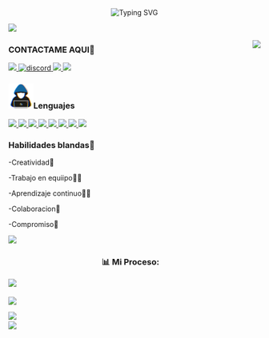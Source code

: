 <div align="center">
    <a><img src="https://readme-typing-svg.demolab.com?font=Fira+Code&pause=1000&color=188CB1&size=25&center=true&vCenter=true&width=600&height=100&lines=¡Hola!+Soy+Santiago+Castro+👋;Estudiante+de+Programaci%C3%B3n+en+UTN+👨🏻‍🎓;Programador+en+Desarrollo+💪; 🔵​🔵​🔵​🔵​🔵⚪​⚪​⚪⚪🟡⚪​⚪⚪⚪🔵​🔵​🔵​🔵​🔵​" alt="Typing SVG" /></a>
</div>
    
<img src="https://user-images.githubusercontent.com/73097560/115834477-dbab4500-a447-11eb-908a-139a6edaec5c.gif"><br>

<img align="right" height="500" src="https://i.postimg.cc/tJhd5gds/animation-500-kxa883sd.gif"></img>

<h3 aling="left">CONTACTAME AQUI🤝</h3>
 <a  href="https://santiagomkastro10@gmail.com/" 
<div align="left"> 
    <img src="https://user-images.githubusercontent.com/76783198/182482940-c4a2a044-de93-4450-b354-9628cbb175c9.svg"/>
  </div>
    </a>
</div>

<a href="https://discord.com/users/1133553384029429821">
    <img src="https://skillicons.dev/icons?i=discord"alt="discord" height="50" width="50"/>
</a>

<a href="https://www.instagram.com/santi.castro.8/">
    <img src="https://skillicons.dev/icons?i=instagram" />
</a>

<a href="https://www.linkedin.com/in/santiago-castro-340722302?utm_source=share&utm_campaign=share_via&utm_content=profile&utm_medium=android_app">
    <img src="https://skillicons.dev/icons?i=linkedin" />
</a>

<h3 aling="left"><picture><img src="https://github.com/0xAbdulKhalid/0xAbdulKhalid/raw/main/assets/mdImages/about_me.gif" width=50px></picture>Lenguajes</h3>

  <a href="https://skillicons.dev">
    <img src="https://skillicons.dev/icons?i=java" />
  </a>

  <a href="https://skillicons.dev">
    <img src="https://skillicons.dev/icons?i=js" />
  </a>

  <a href="https://skillicons.dev">
    <img src="https://skillicons.dev/icons?i=py" />
  </a>


  <a href="https://skillicons.dev">
    <img src="https://skillicons.dev/icons?i=vscode" />
  </a>

  <a href="https://skillicons.dev">
    <img src="https://skillicons.dev/icons?i=git" />
  </a>

  <a href="https://skillicons.dev">
    <img src="https://skillicons.dev/icons?i=github" />
  </a>
  
  <a href="https://skillicons.dev">
    <img src="https://skillicons.dev/icons?i=html" />
  </a>
  
  <a href="https://skillicons.dev">
    <img src="https://skillicons.dev/icons?i=css" />
  </a>


<h3>Habilidades blandas💯​​</h3>

-Creatividad📝​

-Trabajo en equiipo🤜​🤛​

-Aprendizaje continuo👨‍🏫​

-Colaboracion🔧​

-Compromiso👊​

<img src="https://user-images.githubusercontent.com/73097560/115834477-dbab4500-a447-11eb-908a-139a6edaec5c.gif"><br>

<h3 align="center">📊 Mi Proceso:</h3>

<div>
<img align="center" src="https://github-readme-stats.vercel.app/api?username=Santiago-Castro8&theme=tokyonight&hide_border=false&include_all_commits=false&count_private=false"></img>
<br>
<br>
<img align="center" src="https://github-readme-streak-stats.herokuapp.com/?user=Santiago-Castro8&theme=tokyonight&hide_border=false"></img>
</div>

<img src="https://user-images.githubusercontent.com/73097560/115834477-dbab4500-a447-11eb-908a-139a6edaec5c.gif"><br>
[![](https://visitcount.itsvg.in/api?id=Santiago-Castro8&icon=0&color=0)](https://visitcount.itsvg.in)



